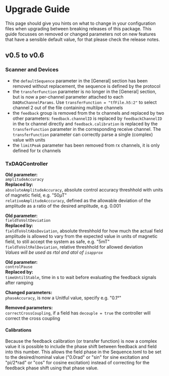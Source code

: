 # Upgrade Guide
This page should give you hints on what to change in your configuration files when upgrading between breaking releases of this package. This guide focusses on removed or changed parameters not on new features that have a sensible default value, for that please check the release notes.

## v0.5 to v0.6
### Scanner and Devices
- the `defaultSequence` parameter in the [General] section has been removed without replacement, the sequence is defined by the protocol
- the `transferFunction` parameter is no longer in the [General] section, but is now a per-channel parameter attached to each `DAQRxChannelParams`. Use `transferFunction = "tfFile.h5:2"` to select channel 2 out of the file containing multilpe channels
- the `feedback` group is removed from the tx channels and replaced by two other parameters: `feedback.channelID` is replaced by `feedbackChannelID` in the tx channel directly and `feedback.calibration` is replaced by the `transferFunction` parameter in the corresponding receive channel. The `transferFunction` parameter can correctly parse a single (complex) value with units
- the `limitPeak` parameter has been removed from rx channels, it is only defined for tx channels


### TxDAQController

**Old parameter:**  \
`amplitudeAccuracy`  \
**Replaced by:**  \
`absoluteAmplitudeAccuracy`, absolute control accuracy threshhold with units of magnetic field, e.g. "50µT"  \
`relativeAmplitudeAcccuracy`, defined as the allowable deviation of the amplitude as a ratio of the desired amplitude, e.g. 0.001

**Old parameter:**  \
`fieldToVoltDeviation`  \
**Replaced by:**  \
`fieldToVoltAbsDeviation`, absolute threshhold for how much the actual field amplitude is allowed to vary from the expected value in units of magnetic field, to still accept the system as safe, e.g. "5mT"  
`fieldToVoltRelDeviation`, relative threshhold for allowed deviation  
*Values will be used as rtol and atol of `isapprox`*

**Old parameter:**  \
`controlPause`  \
**Replaced by:**  \
`timeUntilStable`, time in s to wait before evaluating the feedback signals after ramping

**Changed parameters:**  \
`phaseAccuracy`, is now a Unitful value, specify e.g. "0.1°"

**Removed parameters:**  \
`correctCrossCoupling`, if a field has `decouple = true` the controller will correct the cross coupling


#### Calibrations
Because the feedback calibration (or transfer function) is now a complex value it is possible to include the phase shift between feedback and field into this number. This allows the field phase in the Sequence.toml to be set to the desired/nominal value ("0.0rad" or "sin" for sine excitation and "pi/2*rad" or "cos" for cosine excitation) instead of correcting for the feedback phase shift using that phase value.